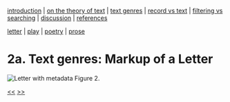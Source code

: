 [introduction](01_introduction.md) | [on the theory of text](02_theory_of_text.md) | [text genres](03_letter.md) | [record vs text](04_records_vs_text.md) | [filtering vs searching](05_filtering_vs_searching.md) | [discussion](06_discussion.md) | [references](07_references.md)

[letter](03_letter.md) | [play](03_play.md) | [poetry](03_poetry.md) | [prose](03_prose.md)

# 2a. Text genres: Markup of a Letter



![Letter with metadata](https://rawgit.com/Det-Kongelige-Bibliotek/on_the_indexing_of_text/master/letter.svg) Figure 2. 

[<<](02_theory_of_text.md) [>>](03_play.md)